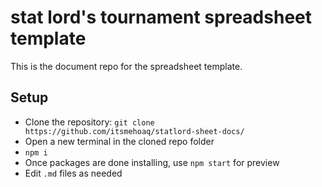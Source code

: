 # stat lord's tournament spreadsheet template

This is the document repo for the spreadsheet template. 

## Setup

- Clone the repository: `git clone https://github.com/itsmehoaq/statlord-sheet-docs/`
- Open a new terminal in the cloned repo folder
- `npm i`
- Once packages are done installing, use `npm start` for preview
- Edit `.md` files as needed
